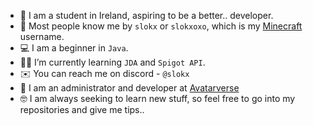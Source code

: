 - :school: I am a student in Ireland, aspiring to be a better.. developer.
- :wave: Most people know me by `slokx` or `slokxoxo`, which is my [Minecraft](https://minecraft.net/) username.
- :computer: I am a beginner in `Java`.
- :student: I’m currently learning `JDA` and `Spigot API`.
- :envelope: You can reach me on discord - `@slokx`
- :crystal_ball: I am an administrator and developer at [Avatarverse](https://github.com/Avatarverse)
- :nerd_face: I am always seeking to learn new stuff, so feel free to go into my repositories and give me tips..
